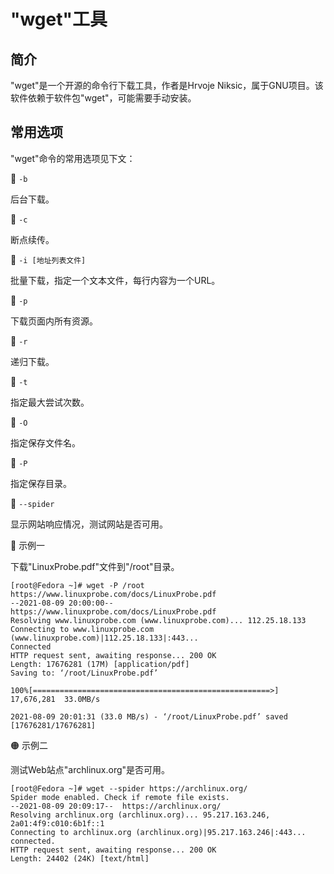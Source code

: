 # "wget"工具
## 简介
"wget"是一个开源的命令行下载工具，作者是Hrvoje Niksic，属于GNU项目。该软件依赖于软件包"wget"，可能需要手动安装。

## 常用选项
"wget"命令的常用选项见下文：

🔷 `-b`

后台下载。

🔷 `-c`

断点续传。

🔷 `-i [地址列表文件]`

批量下载，指定一个文本文件，每行内容为一个URL。

🔷 `-p`

下载页面内所有资源。

🔷 `-r`

递归下载。

🔷 `-t`

指定最大尝试次数。

🔷 `-O`

指定保存文件名。

🔷 `-P`

指定保存目录。

🔷 `--spider`

显示网站响应情况，测试网站是否可用。

🔴 示例一

下载"LinuxProbe.pdf"文件到"/root"目录。

```text
[root@Fedora ~]# wget -P /root https://www.linuxprobe.com/docs/LinuxProbe.pdf
--2021-08-09 20:00:00--  https://www.linuxprobe.com/docs/LinuxProbe.pdf
Resolving www.linuxprobe.com (www.linuxprobe.com)... 112.25.18.133
Connecting to www.linuxprobe.com (www.linuxprobe.com)|112.25.18.133|:443...
Connected
HTTP request sent, awaiting response... 200 OK
Length: 17676281 (17M) [application/pdf]
Saving to: ‘/root/LinuxProbe.pdf’

100%[=====================================================>] 17,676,281  33.0MB/s

2021-08-09 20:01:31 (33.0 MB/s) - ‘/root/LinuxProbe.pdf’ saved [17676281/17676281]
```

🟠 示例二

测试Web站点"archlinux.org"是否可用。

```
[root@Fedora ~]# wget --spider https://archlinux.org/
Spider mode enabled. Check if remote file exists.
--2021-08-09 20:09:17--  https://archlinux.org/
Resolving archlinux.org (archlinux.org)... 95.217.163.246, 2a01:4f9:c010:6b1f::1
Connecting to archlinux.org (archlinux.org)|95.217.163.246|:443... connected.
HTTP request sent, awaiting response... 200 OK
Length: 24402 (24K) [text/html]
```
